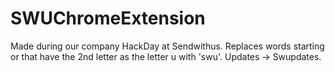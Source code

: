 # SWUChromeExtension
Made during our company HackDay at Sendwithus.
Replaces words starting or that have the 2nd letter as the letter u with 'swu'. Updates -> Swupdates.
